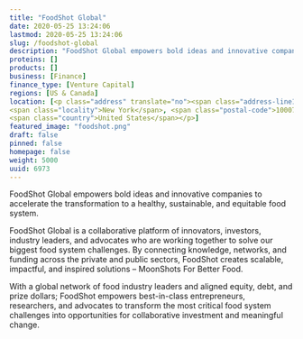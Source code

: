 ```yaml
---
title: "FoodShot Global"
date: 2020-05-25 13:24:06
lastmod: 2020-05-25 13:24:06
slug: /foodshot-global
description: "FoodShot Global empowers bold ideas and innovative companies to accelerate the transformation to a healthy, sustainable, and equitable food system.FoodShot Global is a collaborative platform of innovators, investors, industry leaders, and advocates who are working together to solve our biggest food system challenges. By connecting knowledge, networks, and funding across the private and public sectors, FoodShot creates scalable, impactful, and inspired solutions – MoonShots For Better Food."
proteins: []
products: []
business: [Finance]
finance_type: [Venture Capital]
regions: [US & Canada]
location: [<p class="address" translate="no"><span class="address-line1">Broadway</span><br>
<span class="locality">New York</span>, <span class="postal-code">10007</span><br>
<span class="country">United States</span></p>]
featured_image: "foodshot.png"
draft: false
pinned: false
homepage: false
weight: 5000
uuid: 6973
---
```

<p>FoodShot Global empowers bold ideas and innovative companies to accelerate the transformation to a healthy, sustainable, and equitable food system.</p>
<p>FoodShot Global is a collaborative platform of innovators, investors, industry leaders, and advocates who are working together to solve our biggest food system challenges. By connecting knowledge, networks, and funding across the private and public sectors, FoodShot creates scalable, impactful, and inspired solutions – MoonShots For Better Food.</p>
<p>With a global network of food industry leaders and aligned equity, debt, and prize dollars; FoodShot empowers best-in-class entrepreneurs, researchers, and advocates to transform the most critical food system challenges into opportunities for collaborative investment and meaningful change.</p>
